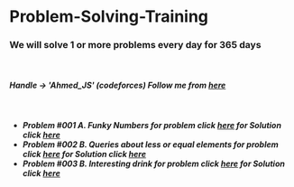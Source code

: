# Problem-Solving-Training
<h3> We will solve 1 or more problems every day for 365 days </h3> </br>
<h5>Handle -> 'Ahmed_JS' (codeforces) Follow me from <a href='https://codeforces.com/profile/Ahmed_JS' target="_blank">here</a><h5> </br>
<ul>
 <li>
  Problem #001 A. Funky Numbers for problem click <a href='https://codeforces.com/problemset/problem/192/A' target="_blank">here</a> for Solution click  
  <a href='https://github.com/a7medF4/Problem-Solving-Training/tree/main/A.%20Funky%20Numbers' target="_blank">here</a></br>
 
 </li>
 <li>
 Problem #002 B. Queries about less or equal elements  for problem click  <a href='https://codeforces.com/problemset/problem/600/B' target="_blank">here</a> 
  for Solution click 
  <a href='https://github.com/a7medF4/Problem-Solving-Training/tree/main/B.%20Queries%20about%20less%20or%20equal%20elements' target="_blank">here</a> 
</br> 
 </li>
 <li>
 Problem #003 B. Interesting drink for problem click  <a href='https://codeforces.com/contest/706/problem/B' target="_blank">here</a> 
  for Solution click 
  <a href='https://github.com/a7medF4/Problem-Solving-Training/tree/main/B.%20Interesting%20drink' target="_blank">here</a> 
  </br> 
 </li>
 
</ul>

